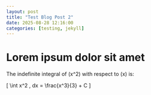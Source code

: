 ```yaml
---
layout: post
title: "Test Blog Post 2"
date: 2025-08-28 12:16:00
categories: [testing, jekyll]
---
```

# Lorem ipsum dolor sit amet
The indefinite integral of \(x^2\) with respect to \(x\) is:

\[
\int x^2 \, dx = \frac{x^3}{3} + C
\]
